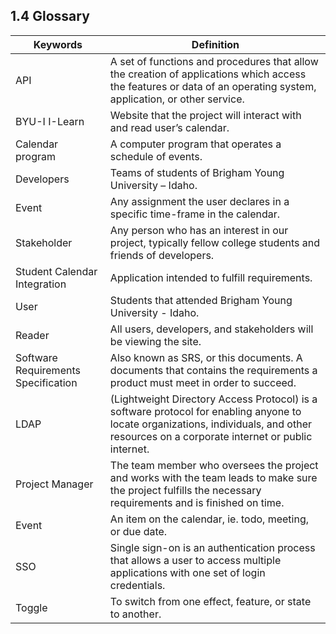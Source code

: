 ## 1.4 Glossary

|Keywords|Definition     |
|-------|---------------|
|API|A set of functions and procedures that allow the creation of applications which access the features or data of an operating system, application, or other service.|
|BYU-I I-Learn|Website that the project will interact with and read user’s calendar.|
|Calendar program|A computer program that operates a schedule of events.|
|Developers|Teams of students of Brigham Young University – Idaho.|
|Event|Any assignment the user declares in a specific time-frame in the calendar.|
|Stakeholder|Any person who has an interest in our project, typically fellow college students and friends of developers.|
|Student Calendar Integration|Application intended to fulfill requirements.|
|User|Students that attended Brigham Young University - Idaho.|
|Reader|All users, developers, and stakeholders will be viewing the site.|
|Software Requirements Specification|Also known as SRS, or this documents. A documents that contains the requirements a product must meet in order to succeed.|
|LDAP|(Lightweight Directory Access Protocol) is a software protocol for enabling anyone to locate organizations, individuals, and other resources on a corporate internet or public internet.|
|Project Manager|The team member who oversees the project and works with the team leads to make sure the project fulfills the necessary requirements and is finished on time.|
|Event|An item on the calendar, ie. todo, meeting, or due date.|
|SSO|Single sign-on is an authentication process that allows a user to access multiple applications with one set of login credentials.|
|Toggle|To switch from one effect, feature, or state to another.|
